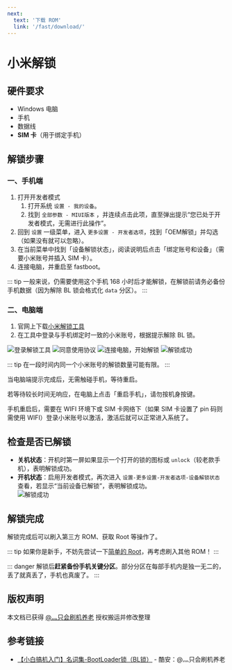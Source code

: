 ```yaml
---
next:
  text: '下载 ROM'
  link: '/fast/download/'
---
```

# 小米解锁

## 硬件要求

* Windows 电脑
* 手机
* 数据线
* **SIM 卡**（用于绑定手机）

## 解锁步骤

### 一、手机端

1. 打开开发者模式
   1. 打开系统 `设置 - 我的设备`。
   2. 找到 `全部参数 - MIUI版本` ，并连续点击此项，直至弹出提示“您已处于开发者模式，无需进行此操作”。
2. 回到 `设置` 一级菜单，进入 `更多设置 - 开发者选项`，找到「OEM解锁」并勾选（如果没有就可以忽略）。
3. 在当前菜单中找到「设备解锁状态」，阅读说明后点击「绑定账号和设备」（需要小米账号并插入 SIM 卡）。
4. 连接电脑，并重启至 fastboot。

::: tip
一般来说，仍需要使用这个手机 168 小时后才能解锁，在解锁前请务必备份手机数据（因为解除 BL 锁会格式化 `data` 分区）。
:::

### 二、电脑端

1. 官网上下载[小米解锁工具](http://www.miui.com/unlock/index.html)
2. 在工具中登录与手机绑定时一致的小米账号，根据提示解除 BL 锁。

<div class="screenshotList fix-height">
<img src="./images/miunlock_tool_login.webp" alt="登录解锁工具" title="登录解锁工具"/>
<img src="./images/miunlock_tool_agree.webp" alt="同意使用协议" title="同意使用协议"/>
<img src="./images/miunlock_tool_unlock.webp" alt="连接电脑，开始解锁" title="连接电脑，开始解锁"/>
<img src="./images/miunlock_tool_success.webp" alt="解锁成功" title="解锁成功"/>
</div>

::: tip
在一段时间内同一个小米账号的解锁数量可能有限。
:::

当电脑端提示完成后，无需触碰手机，等待重启。

若等待较长时间无响应，在电脑上点击「重启手机」，请勿按机身按键。

手机重启后，需要在 WIFI 环境下或 SIM 卡网络下（如果 SIM 卡设置了 pin 码则需使用 WIFI）登录小米账号以激活，激活后就可以正常进入系统了。

## 检查是否已解锁

* **关机状态**：开机时第一屏如果显示一个打开的锁的图标或 `unlock`（较老款手机），表明解锁成功。
* **开机状态**：启用开发者模式，再次进入 `设置-更多设置-开发者选项-设备解锁状态` 查看，若显示“当前设备已解锁”，表明解锁成功。
    <div class="screenshotList">
    <img src="./images/running_state_unlock.webp" alt="解锁成功" title="解锁成功"/>
    </div>

## 解锁完成

解锁完成后可以刷入第三方 ROM、获取 Root 等操作了。

::: tip
如果你是新手，不妨先尝试一下[简单的 Root](/fast/install/root/index.md)，再考虑刷入其他 ROM！
:::

::: danger
解锁后**赶紧备份手机关键分区**。部分分区在每部手机内是独一无二的，丢了就真丢了，手机也真废了。
:::

## 版权声明

本文档已获得 [@灬只会刷机养老](http://www.coolapk.com/u/11090720) 授权搬运并修改整理

## 参考链接

* [【小白搞机入门】名词集-BootLoader锁（BL锁）](https://www.coolapk.com/feed/42674591?shareKey=YzQ2MThhNmI5MmNiNjNkNTcwOGM~) - 酷安：@灬只会刷机养老
